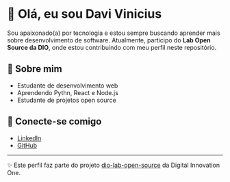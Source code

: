 # 👋 Olá, eu sou Davi Vinicius

Sou apaixonado(a) por tecnologia e estou sempre buscando aprender mais sobre desenvolvimento de software. Atualmente, participo do **Lab Open Source da DIO**, onde estou contribuindo com meu perfil neste repositório.

## 🚀 Sobre mim

-  Estudante de desenvolvimento web
-  Aprendendo Pythn, React e Node.js
-  Estudante de projetos open source

## 🔗 Conecte-se comigo

- [LinkedIn](https://www.linkedin.com/in/davi-vinícius-lima-silva-b2508b206/)
- [GitHub](https://github.com/davi-lima-net)

---

✨ Este perfil faz parte do projeto [dio-lab-open-source](https://github.com/digitalinnovationone/dio-lab-open-source) da Digital Innovation One.

